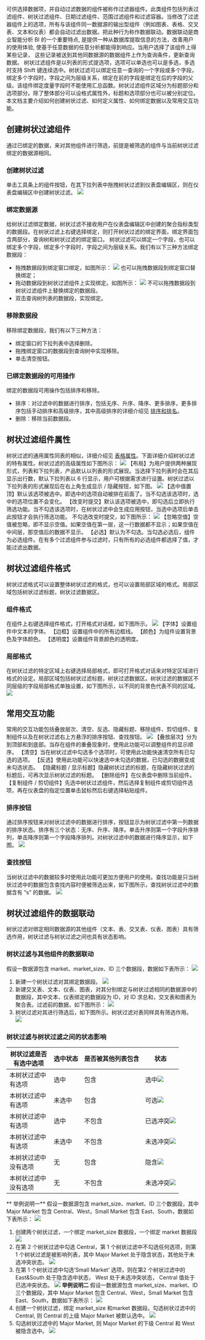 可供选择数据项，并自动过滤数据的组件被称作过滤器组件。此类组件包括列表过滤组件、树状过滤组件、日期过滤组件、范围过滤组件和过滤容器。当修改了过滤器组件上的选项，所有与该组件同一数据源的输出型组件（例如图表、表格、交叉表、文本和仪表）都会自动过滤出数据。把此种行为称作数据联动。数据联动是商业智能分析 BI 的一个重要特点, 是提供一种从数据库提取信息的方法，改善用户的使用体验, 使基于任意数据的任意分析都能得到响应。当用户选择了该组件上得某些记录， 这些记录被送到其他同数据源的数据组件上作为查询条件，更新查询数据。
树状过滤组件是以列表的形式提选项，选项可以单选也可以是多选，多选时支持 Shift 键连续选中。树状过滤可以绑定任意一查询的一个字段或多个字段，绑定多个字段时，字段之间为层级关系，绑定在前的字段是绑定在后的字段的父级。该组件绑定度量字段时不能使用汇总函数。树状过滤组件区域分为标题部分和选项部分。除了整体部分可以设格式属性外，标题和选项部分也可以被分别定位。
本文档主要介绍如何创建树状过滤、如何定义属性、如何绑定数据以及常用交互功能。
## 创建树状过滤组件
通过已绑定的数据，来对其他组件进行筛选，前提是被筛选的组件与当前树状过滤绑定的数据源相同。
### 创建树状过滤
单击工具条上的组件按钮，在其下拉列表中拖拽树状过滤到仪表盘编辑区，则在仪表盘编辑区中创建树状过滤。
![](//mc.qcloudimg.com/static/img/e3d3bd8c8bb79320f8afccb95e06f61a/image.png)

### 绑定数据源
给树状过滤绑定数据，树状过滤不接收用户在仪表盘编辑区中创建的聚合指标类型的数据段。在树状过滤上右键选择绑定，则打开树状过滤的绑定界面，绑定界面包含两部分，查询树和树状过滤的绑定窗口。
树状过滤可以绑定一个字段，也可以绑定多个字段，绑定多个字段时，字段之间为层级关系。我们有以下三种方法绑定数据段：
* 拖拽数据段到绑定窗口绑定，如图所示：
![](//mc.qcloudimg.com/static/img/3293d983e5a89be2f8f267dafa735761/image.png)
也可以拖拽数据段到绑定窗口替换绑定；
* 拖动数据段到树状过滤组件上实现绑定。如图所示：
![](//mc.qcloudimg.com/static/img/f781595923fccf99a01c91cb448d4447/image.png)
不可以拖拽数据段到树状过滤组件上替换绑定的数据段。
* 双击查询树列表的数据段，实现绑定。

### 移除数据段
移除绑定数据段，我们有以下三种方法：
* 绑定窗口的下拉列表中选择删除。
* 拖拽绑定窗口的数据段到查询树中实现移除。
* 单击清空按钮。

### 已绑定数据段的可用操作
绑定的数据段可用操作包括排序和移除。
* 排序：对过滤中的数据进行排序，包括无序、升序、降序、更多排序，更多排序包括手动排序和高级排序，其中高级排序的详细介绍见 [排序和排名]()。
* 删除：移除当前数据段。

## 树状过滤组件属性
树状过滤的通用属性同表的相似，详细介绍见 [表格属性]()。下面详细介绍树状过滤的特有属性。树状过滤的高级属性如下图所示：
![](//mc.qcloudimg.com/static/img/1d8e8e63fca02f2c0625c015686b3d67/image.png)
【布局】为用户提供两种展现形式，列表和下拉列表，产品默认以列表的形式展现。当选择下拉列表时会在其后显示出行数，默认下拉列表以 6 行显示，用户可根据需求进行设置。树状过滤以下拉列表的形式展现后在右上角生成显示 / 隐藏按钮，如下图。
![](//mc.qcloudimg.com/static/img/b44008f9c3bdebe4d4d1f371cde2249b/image.png)
【选中值置顶】默认该选项被选中。即选中的选项自动被排在前面了。当不勾选该选项时，选中的选项位置不会变化。
【改变时提交】默认该选项被选中，即勾选后立即执行筛选功能。当不勾选该选项时，在树状过滤中会生成应用按钮，当选中选项后单击此按钮才会执行筛选功能。
不勾选改变时提交，如下图所示：
![](//mc.qcloudimg.com/static/img/b11b80ed6401028fbfde73f5b6158e7e/image.png)
【忽略空值】空值被忽略，即不显示空值。如果空值在第一层，这一行数据都不显示；如果空值在中间层，那空值后的数据不显示。
【必选】默认为不勾选。当勾选必选后，组件为必选组件。在有多个过滤组件参与过滤时，只有所有的必选组件都选择了值，才能过滤出数据。

## 树状过滤组件格式
树状过滤格式可以设置整体树状过滤的格式，也可以设置局部区域的格式。局部区域包括树状过滤标题，树状过滤数据区。
### 组件格式
在组件上右键选择组件格式，打开格式对话框，如下图所示。
![](//mc.qcloudimg.com/static/img/c3f902e7a9166775e8315a899abc7464/image.png)
【字体】设置组件中文本的字体。
【边框】设置组件中的所有边框线。
【颜色】为组件设置背景色及字体颜色。
【透明度】设置组件背景颜色的透明度。
### 局部格式
在树状过滤的特定区域上右键选择局部格式，即可打开格式对话来对特定区域进行格式的设定。局部区域包括树状过滤标题，树状过滤数据区。树状过滤的数据区不同层级的字段局部格式单独设置，如下图所示，以不同的背景色代表不同的区域。
![](//mc.qcloudimg.com/static/img/a07bae0716c012d7c9009f896dd3859a/image.png)

## 常用交互功能
常用的交互功能包括叠放层次、清空、反选、隐藏标题、移除组件、剪切组件、复制组件以及在树状过滤右上方悬浮的排序按钮、查找按钮。
![](//mc.qcloudimg.com/static/img/1e76a9654f68de6e62aa2f7d0d4d0302/image.png)
【叠放层次】分为到顶部和到底部。当存在组件的重叠现象时，使用此功能可以调整组件的显示顺序。
【清空】当在树状过滤中勾选多个选项时，可使用此功能快速清空所有已勾选的选项。
【反选】使用此功能可以快速选中未勾选的数据，已勾选的数据变成未勾选状态。
【隐藏标题 / 显示标题】隐藏树状过滤的标题，在隐藏树状过滤的标题后，可再次显示树状过滤的标题。
【删除组件】在仪表盘中删除当前组件。
【复制组件 / 剪切组件】先选中树状过滤组件，然后选择复制组件或剪切组件选项，再在仪表盘的指定位置单击鼠标然后右键选择粘贴组件。
### 排序按钮
通过排序按钮来对树状过滤中的数据进行排序，按钮显示为树状过滤中第一列数据的排序状态。排序有三个状态：无序、升序、降序。单击升序则第一个字段升序排列，单击降序则第一个字段降序排列。对树状过滤中的数据进行降序显示，如下图。
![](//mc.qcloudimg.com/static/img/ab5bf87737ee50072e90fd28d55b03b8/image.png)
### 查找按钮
当树状过滤中的数据较多时使用此功能可更加方便用户的使用。查找功能是只当树状过滤中的数据包含查找内容时便被筛选出来，如下图所示，查找树状过滤中的数据含有 “s” 的数据。
![](//mc.qcloudimg.com/static/img/eec8e091a1288528df8c60b471b00a5d/image.png)

## 树状过滤组件的数据联动
树状过滤对绑定相同数据源的其他组件（文本、表、交叉表、仪表、图表）具有筛选作用，树状过滤与树状过滤之间也具有状态影响。
### 树状过滤与其他组件的数据联动
假设一数据源包含 market、market_size、ID 三个数据段，数据如下表所示：
![](//mc.qcloudimg.com/static/img/2bf6cab4c2fb6e57599274abebac239c/image.png)
1. 新建一个树状过滤对其绑定数据段。
![](//mc.qcloudimg.com/static/img/de0efa77c0337090302b6d20138b0633/image.png)
2. 新建交叉表、文本、仪表、图表，对其分别绑定与树状过滤相同的数据源中的数据段，其中文本、仪表绑定的数据段为 ID，对 ID 求总和，交叉表和图表为聚合表。过滤前的数据，如下图所示：
![](//mc.qcloudimg.com/static/img/7ed11ee1ebae8f2680c092a941a892b0/image.png)
3. 树状过滤对其进行筛选后，如下图所示。树状过滤对表同样具有筛选作用。
![](//mc.qcloudimg.com/static/img/7bea557f64eb36c1882832fd26bd767f/image.png)

### 树状过滤与树状过滤之间的状态影响
<style>
table th:first-of-type {
    width: 100px;
}
</style>

| 树状过滤是否有选中选项 | 选中状态 | 是否被其他列表包含 | 状态 |
|---------|---------|---------|---------|
| 本树状过滤中有选项 | 选中 | 包含 | 选中<img src="//mc.qcloudimg.com/static/img/af864641bbe3db4d4165ff16a32c36b1/image.png" style="margin:0;"> |
| 本树状过滤中有选项 | 未选中 | 包含 | 可选<img src="//mc.qcloudimg.com/static/img/51a4b2a787ada7fc0628412f68c81712/image.png" style="margin:0;" > |
| 本树状过滤中有选项 | 选中 | 不包含 | 已选冲突<img src="//mc.qcloudimg.com/static/img/6ec11636c9d4f07e57218f7f7ed05a05/image.png" style="margin:0;"> |
| 本树状过滤中有选项 | 未选中 | 不包含 | 未选冲突<img src="//mc.qcloudimg.com/static/img/9a75d0ba98990b4ca1d2d030684b1e25/image.png" style="margin:0;"> |
| 本树状过滤中没有选项 | 无 | 包含 | 隐含<img src="//mc.qcloudimg.com/static/img/152bd69bb75c14b8b3a37cdaed8a508a/image.png" style="margin:0;"> |
| 本树状过滤中没有选项 | 无 | 不包含 | 未选冲突<img src="//mc.qcloudimg.com/static/img/9a75d0ba98990b4ca1d2d030684b1e25/image.png" style="margin:0;"> |
** 举例说明一**
假设一数据源包含 market\_size、market、ID 三个数据段，其中 Major Market 包含 Central、West，Small Market 包含 East、South，数据如下表所示：
![](//mc.qcloudimg.com/static/img/27b3f9315925af6d09a8173f93588ea3/image.png)
1. 创建两个树状过滤，一个绑定 market\_size 数据段，一个绑定 market 数据段
![](//mc.qcloudimg.com/static/img/6c0b8e02cff2d2e4a818f7d8cb345a00/image.png)
2. 在第 2 个树状过滤中勾选 Central，第 1 个树状过滤中不勾选任何选项，则第 1 个树状过滤是被影响列表，其中 Major Market 处于隐含状态，其他处于未选冲突状态。
![](//mc.qcloudimg.com/static/img/44752da070862bda5f8ad8927026c13e/image.png)
3. 在第 1 个树状过滤中勾选‘Small Market’ 选项，则在第2 个树状过滤中的 East&South 处于隐含选中状态， West 处于未选冲突状态， Central 值处于已选冲突状态。
![](//mc.qcloudimg.com/static/img/40e6fd97affff1654a4694af1a3b79c4/image.png)
**举例说明二**
假设一数据源包含 market_size、market、ID 三个数据段，其中 Major Market 包含 Central、West，Small Market 包含 East、South，数据如下表所示：
![](//mc.qcloudimg.com/static/img/08a506212ea42b4c0a8618f0fb2e2610/image.png)
1. 创建一个树状过滤，绑定 market_size 和market 数据段。勾选树状过滤中的 Central, 则 Central 的上级 Major Market 被默认选中。
![](//mc.qcloudimg.com/static/img/2636833cbf02c5c049939e8b9f7bf33f/image.png)
2. 勾选树状过滤中的 Major Market, 则 Major Market 的下级 Central 和 West 被隐含选中。
![](//mc.qcloudimg.com/static/img/7c7c2ce04d326b51969c4af72ece2619/image.png)
